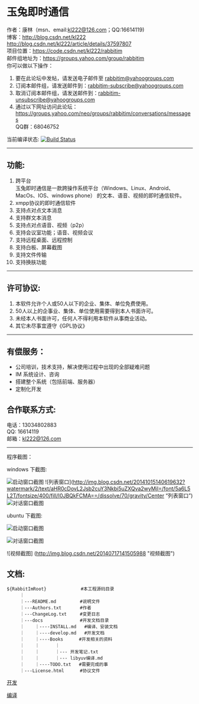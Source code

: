 玉兔即时通信
==========

作者：康林（msn、email:kl222@126.com；QQ:16614119)  
博客：http://blog.csdn.net/kl222  
     http://blog.csdn.net/kl222/article/details/37597807  
项目位置：https://code.csdn.net/kl222/rabbitim  
邮件组地址为：https://groups.yahoo.com/group/rabbitim  
你可以做以下操作：  
  1. 要在此论坛中发帖，请发送电子邮件至 rabbitim@yahoogroups.com  
  2. 订阅本邮件组，请发送邮件到：rabbitim-subscribe@yahoogroups.com  
  3. 取消订阅本邮件组，请发送邮件到：rabbitim-unsubscribe@yahoogroups.com  
  4. 通过以下网址访问此论坛：https://groups.yahoo.com/neo/groups/rabbitim/conversations/messages  
QQ群：68046752

当前编译状态: [![Build Status](https://travis-ci.org/KangLin/rabbitim.png)](https://travis-ci.org/KangLin/rabbitim)

- - - - - - - - - - - - - - - - - - - - - - - - - - - - - - - - - - - - - - - - - -

功能:
-----

1. 跨平台  
    玉兔即时通信是一款跨操作系统平台（Windows、Linux、Android、MacOs、IOS、windows phone）
的文本、语音、视频的即时通信软件。
2. xmpp协议的即时通信软件
3. 支持点对点文本消息
4. 支持群文本消息
5. 支持点对点语音、视频（p2p）
6. 支持会议室功能；语音、视频会议
7. 支持远程桌面、远程控制
8. 支持白板、屏幕截图
9. 支持文件传输
10. 支持换肤功能

- - - - - - - - - - - - - - - - - - - - - - - - - - - - - - - - - - - - - - - - - -

许可协议:
-------
1. 本软件允许个人或50人以下的企业、集体、单位免费使用。
2. 50人以上的企事业、集体、单位使用需要得到本人书面许可。
3. 未经本人书面许可，任何人不得利用本软件从事商业活动。
4. 其它未尽事宜遵守《GPL协议》

- - - - - - - - - - - - - - - - - - - - - - - - - - - - - - - - - - - - - - - - - -

有偿服务：
--------
* 公司培训，技术支持，解决使用过程中出现的全部疑难问题
* IM 系统设计、咨询
* 搭建整个系统（包括前端、服务器）
* 定制化开发

合作联系方式:
-----------
电话：13034802883  
QQ: 16614119  
邮箱：kl222@126.com

- - - - - - - - - - - - - - - - - - - - - - - - - - - - - - - - - - - - - - - - - -

程序截图：

windows 下截图:

![启动窗口截图](http://img.blog.csdn.net/20141015140459604?watermark/2/text/aHR0cDovL2Jsb2cuY3Nkbi5uZXQva2wyMjI=/font/5a6L5L2T/fontsize/400/fill/I0JBQkFCMA==/dissolve/70/gravity/Center "启动窗口截图")
![列表窗口](http://img.blog.csdn.net/20141015140619632?watermark/2/text/aHR0cDovL2Jsb2cuY3Nkbi5uZXQva2wyMjI=/font/5a6L5L2T/fontsize/400/fill/I0JBQkFCMA==/dissolve/70/gravity/Center “列表窗口”)
![对话窗口截图](http://img.blog.csdn.net/20141015141036908?watermark/2/text/aHR0cDovL2Jsb2cuY3Nkbi5uZXQva2wyMjI=/font/5a6L5L2T/fontsize/400/fill/I0JBQkFCMA==/dissolve/70/gravity/Center "对话窗口截图")

ubuntu 下截图:

![启动窗口截图](http://img.blog.csdn.net/20141029143200551?watermark/2/text/aHR0cDovL2Jsb2cuY3Nkbi5uZXQva2wyMjI=/font/5a6L5L2T/fontsize/400/fill/I0JBQkFCMA==/dissolve/70/gravity/SouthEast "启动窗口截图")

![对话窗口截图](http://img.blog.csdn.net/20141029143326015?watermark/2/text/aHR0cDovL2Jsb2cuY3Nkbi5uZXQva2wyMjI=/font/5a6L5L2T/fontsize/400/fill/I0JBQkFCMA==/dissolve/70/gravity/SouthEast "对话窗口截图")

![视频截图] (http://img.blog.csdn.net/20140717141505988 "视频截图")

文档:
----

    ${RabbitImRoot}             #本工程源码目录
         ｜
         ｜---README.md         #说明文件
         ｜---Authors.txt       #作者
         ｜---ChangeLog.txt     #变更日志
         ｜---docs              #开发文档目录
         ｜    ｜----INSTALL.md   #编译、安装文档
         ｜    ｜----develop.md   #开发文档
         ｜    ｜----Books      #开发相关的资料
         ｜    ｜      ｜
         ｜    ｜      ｜--- 开发笔记.txt
         ｜    ｜      ｜--- libyuv编译.md
         ｜    ｜----TODO.txt   #需要完成的事
         ｜---License.html      #协议文件

[开发](./docs/develop.md)

[编译](./docs/INSTALL.md)
